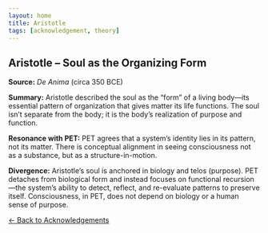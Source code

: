 ```yaml
---
layout: home
title: Aristotle
tags: [acknowledgement, theory]
---
```


## Aristotle – Soul as the Organizing Form

**Source:** *De Anima* (circa 350 BCE)

**Summary:** Aristotle described the soul as the “form” of a living body—its essential pattern of organization that gives matter its life functions. The soul isn’t separate from the body; it is the body’s realization of purpose and function.

**Resonance with PET:** PET agrees that a system’s identity lies in its pattern, not its matter. There is conceptual alignment in seeing consciousness not as a substance, but as a structure-in-motion.

**Divergence:** Aristotle’s soul is anchored in biology and telos (purpose). PET detaches from biological form and instead focuses on functional recursion—the system’s ability to detect, reflect, and re-evaluate patterns to preserve itself. Consciousness, in PET, does not depend on biology or a human sense of purpose.

[← Back to Acknowledgements](/ideas/acknowledgements/)
